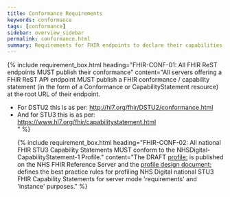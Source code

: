 ```yaml
---
title: Conformance Requirements
keywords: conformance
tags: [conformance]
sidebar: overview_sidebar
permalink: conformance.html
summary: Requirements for FHIR endpoints to declare their capabilities
---
```


{% include requirement_box.html
	heading="FHIR-CONF-01: All FHIR ReST endpoints MUST publish their conformance"
	content="All servers offering a FHIR ReST API endpoint MUST publish a FHIR conformance / capability statement (in the form of a Conformance or CapabilityStatement resource) at the root URL of their endpoint.
<ul><li>For DSTU2 this is as per: <a href='http://hl7.org/fhir/DSTU2/conformance.html'>http://hl7.org/fhir/DSTU2/conformance.html</a></li>
<li>And for STU3 this is as per: <a href='https://www.hl7.org/fhir/capabilitystatement.html'>https://www.hl7.org/fhir/capabilitystatement.html</a></li>"
%}


{% include requirement_box.html
	heading="FHIR-CONF-02: All national FHIR STU3 Capability Statements MUST conform to the NHSDigital-CapabilityStatement-1 Profile."
	content="The DRAFT [profile:](https://fhir.nhs.uk/STU3/StructureDefinition/NHSDigital-CapabilityStatement-1) is published on the NHS FHIR Reference Server and the [profile design document:](documents/NHSSTU3CapabilityStatementProfileDesign.pdf) defines the best practice rules for profiling NHS Digital national STU3 FHIR Capability Statements for server mode 'requirements' and 'instance' purposes." 
%}
